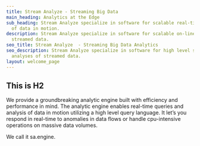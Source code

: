 ```yaml
---
title: Stream Analyze - Streaming Big Data
main_heading: Analytics at the Edge
sub_heading: Stream Analyze specialize in software for scalable real-time analyses
  of data in motion.
description: Stream Analyze specialize in software for scalable on-line analyses of
  streamed data.
seo_title: Stream Analyze  - Streaming Big Data Analytics
seo_description: Stream Analyze specialize in software for high level scalable on-line
  analyses of streamed data.
layout: welcome_page
---
```


## This is H2

We provide a groundbreaking analytic engine built with efficiency and performance in mind. The analytic engine enables real-time queries and analysis of data in motion utilizing a high level query language. It let’s you respond in real-time to anomalies in data flows or handle cpu-intensive operations on massive data volumes.

We call it sa.engine.